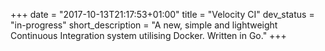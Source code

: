 +++
date = "2017-10-13T21:17:53+01:00"
title = "Velocity CI"
dev_status = "in-progress"
short_description = "A new, simple and lightweight Continuous Integration system utilising Docker. Written in Go."
+++

